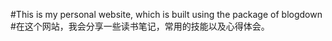 #This is my personal website, which is built using the package of blogdown 
#在这个网站，我会分享一些读书笔记，常用的技能以及心得体会。